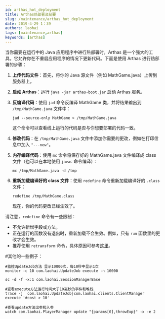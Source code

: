 ```yaml
---
id: arthas_hot_deployment
title: Arthas热部署及纪要
slug: /maintenance/arthas_hot_deployment
date: 2019-4-29 1：39
authors: laohai
tags: [maintenance,arthas]
keywords: [arthas]
---
```

当你需要在运行中的 Java 应用程序中进行热部署时，Arthas 是一个强大的工具。它允许你在不重启应用程序的情况下更新代码。下面是使用 Arthas 进行热部署的步骤：

1. **上传代码文件**：首先，将你的 Java 源文件（例如 MathGame.java）上传到服务器上。

2. **启动 Arthas**：运行 `java -jar arthas-boot.jar` 启动 Arthas 服务。

3. **反编译代码**：使用 `jad` 命令反编译 MathGame 类，并将结果输出到 `/tmp/MathGame.java` 文件中：

   `jad --source-only MathGame > /tmp/MathGame.java `

   这个命令可以查看线上运行的代码是否与你想要部署的代码一致。

4. **修改代码**：在 `/tmp/MathGame.java` 文件中添加你需要的更改，例如在打印信息中加入 `"---new"`。

5. **内存编译代码**：使用 `mc` 命令将保存好的 MathGame.java 文件编译成 class 文件（也可以在本地使用 `javac` 命令编译）：

   `mc /tmp/MathGame.java -d /tmp `

6. **重新加载编译好的 class 文件**：使用 `redefine` 命令重新加载编译好的 `.class` 文件：

   `redefine /tmp/MathGame.class `

   现在，你的代码更改已经生效了。

请注意，`redefine` 命令有一些限制：

- 不允许新增字段或方法。
- 正在运行的函数没有退出时，重新加载不会生效。例如，只有 `run` 函数里的更改才会生效。
- 推荐使用 `retransform` 命令，具体原因可参考[这里](https://arthas.aliyun.com/doc/redefine.html)。



#其他的一些例子：
~~~
#监控UpdateJob方法 显示10000次，每10秒中显示1次
monitor -c 10 com.laohai.UpdateJob execute -n 10000

sc -d -f -x:1 com.laohai.SessionManagerBase 

#查看execute方法运行时间大于10毫秒的事件和堆栈
trace -j  com.laohai.UpdateJob|com.laohai.clients.ClientManager execute '#cost > 10'

#查看update方法出参和入参
watch com.laohai.PlayerManager update "{params[0],throwExp}" -x -e 2

~~~
